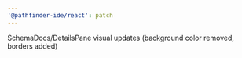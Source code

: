 ```yaml
---
'@pathfinder-ide/react': patch
---
```


SchemaDocs/DetailsPane visual updates (background color removed, borders added)
